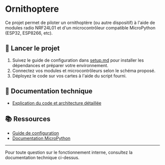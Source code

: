 # Ornithoptere

Ce projet permet de piloter un ornithoptère (ou autre dispositif) à l'aide de modules radio NRF24L01 et d'un microcontrôleur compatible MicroPython (ESP32, ESP8266, etc).

## 🚀 Lancer le projet

1. Suivez le guide de configuration dans [setup.md](./docs/setup.md) pour installer les dépendances et préparer votre environnement.
2. Connectez vos modules et microcontrôleurs selon le schéma proposé.
3. Déployez le code sur vos cartes à l'aide du script fourni.

## 📄 Documentation technique

- [Explication du code et architecture détaillée](./docs/code_explanation.md)

## 📚 Ressources

- [Guide de configuration](./docs/setup.md)
- [Documentation MicroPython](https://docs.micropython.org/en/latest/reference/repl.html)

---

Pour toute question sur le fonctionnement interne, consultez la documentation technique ci-dessus.